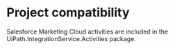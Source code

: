 ﻿# Project compatibility

Salesforce Marketing Cloud activities are included in the
                UiPath.IntegrationService.Activities package.




|  |
| ---
